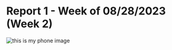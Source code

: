 # Report 1 - Week of 08/28/2023 (Week 2)

![this is my phone image](https://i.pcmag.com/imagery/reviews/03POP0TjDjuXonJXI16Omn2-1..v1663720055.jpg)
